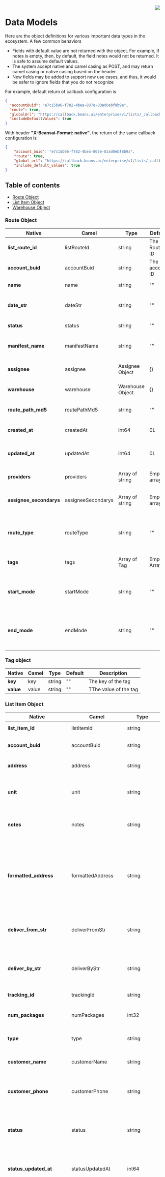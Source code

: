 

<img src="../../assets/images/beans-128x128.png" align="right" />

# Data Models

Here are the object definitions for various important data types in the ecosystem. A few common behaviors
- Fields with default value are not returned with the object. For example, if notes is empty, then, by default, the field notes would not be returned. It is safe to assume default values.
- The system accept native and camel casing as POST, and may return camel casing or native casing based on the header
- New fields may be added to support new use cases, and thus, it would be safer to ignore fields that you do not recognize

For example, default return of callback configuration is
```json
{
  "accountBuid": "e7c15b96-f782-4bea-807e-83ad0ebf8b9a",
  "route": true,
  "globalUrl": "https://callback.beans.ai/enterprise/v1/lists/_callback",
  "includeDefaultValues": true
}
```

With header **"X-Beansai-Format: native"**, the return of the same callback configuration is
```json
{
    "account_buid": "e7c15b96-f782-4bea-807e-83ad0ebf8b9a",
    "route": true,
    "global_url": "https://callback.beans.ai/enterprise/v1/lists/_callback",
    "include_default_values": true
}
```



## Table of contents
- [Route Object](#route-object)
- [List Item Object](#list-item-object)
- [Warehouse Object](#warehouse-object)

### Route Object

| Native | Camel | Type | Default | Description |
| ----------- | ----------- | ----------- | ----------- | ----------- |
| **list_route_id** | listRouteId | string | The Route ID | The unique id of the route |
| **account_buid** | accountBuid | string | The account ID | The account ID that this route is in |
| **name** | name | string | "" | The name of the route |
| **date_str** | dateStr | string | "" | The date str (yyyy-mm-dd) and should be in route operator's local time zone |
| **status** | status | string | "" | One of OPEN, CLOSED  |
| **manifest_name** | manifestName | string | "" | The name of the manifest that was loaded to create this route |
| **assignee** | assignee | Assignee Object | {} | The Assignee object associated with this route |
| **warehouse** | warehouse | Warehouse Object | {} | The warehouse object associated with this route |
| **route_path_md5** | routePathMd5 | string | "" | The md5 hash of the path last computed for this route |
| **created_at** | createdAt | int64 | 0L | The timestamp, in epoch-millis, when this route is created |
| **updated_at** | updatedAt | int64 | 0L | The timestamp, in epoch-millis, when this route is last updated |
| **providers** | providers | Array of string | Empty array | 0 or more providers that are associated with this route |
| **assignee_secondarys** | assigneeSecondarys | Array of string | Empty array | A list of assignee IDs acting as secondary assignees to this route |
| **route_type** | routeType | string | "" | One of DEFAULT, STORAGE, OMBUDSMAN or empty string to indicate the type of the route |
| **tags** | tags | Array of Tag | Empty Array | A list of route tags. These are route preferences |
| **start_mode** |startMode | string | "" | One of WAREHOUSE, ASSIGNEE_ADDRESS, STOP, or empty string to indicate the start location of the route |
| **end_mode** | endMode | string | "" | One of WAREHOUSE, ASSIGNEE_ADDRESS, STOP, or empty string to indicate the end location of the route |

### Tag object
| Native | Camel | Type | Default | Description |
| ----------- | ----------- | ----------- | ----------- | ----------- |
| **key** | key | string | "" | The key of the tag |
| **value** | value | string | "" | TThe value of the tag |


### List Item Object

| Native | Camel | Type | Default | Description |
| ----------- | ----------- | ----------- | ----------- | ----------- |
| **list_item_id** | listItemId | string | The item ID | The unique id of the item |
| **account_buid** | accountBuid | string | The account ID | The account ID that this item is in |
| **address** | address | string | "" | The original address for this item |
| **unit** | unit | string | "" | The original unit for this item, or secondary address line |
| **notes** | notes | string | "" | The notes associated with this item, this is free form text |
| **formatted_address** | formattedAddress | string | "" | Formatted address for this item, often is generated and cleaned during geocoding process if geocoder is enabled |
| **deliver_from_str** | deliverFromStr | string | "" | The start of the time window that this item could be done by |
| **deliver_by_str** | deliverByStr | string | "" | The end of the time window that this item should be done by |
| **tracking_id** | trackingId | string | "" | The tracking ID of the stop |
| **num_packages** | numPackages | int32 | 0 | The number of packages associated with this stop |
| **type** | type | string | Enum | One of PICKUP, DROPOFF |
| **customer_name** | customerName | string | "" | The name of the customer associated with this item |
| **customer_phone** | customerPhone | string | "" | The phone number of the customer associated with this item |
| **status** | status | string | Enum | One of NEW, IN_PROCESS, FINISHED, FAILED< MISLOAD, NOLOCATION, DELETED |
| **status_updated_at** | statusUpdatedAt | int64 | 0 | The epoch-millis when the status of the stop was updated |
| **route** | route | **Dimmunitive Route object** | {} | The Route that this stop is in. This is **dimmunitive** because only the list_route_id would be populated to non-default value if there is any association with other route values set to default. Otherwise, an empty object would be returned. |
| **route_priority** | routePriority | int32 | 0 | The ordering of ths stop in the route |
| **master_address** | masterAddress | string | "" | The leasing office address or community address, if associative |
| **parent_list_item_id** | parentListItemId | string | "" | The ID of the parent item if this list is in a group |
| **created_at** | createdAt | int64 | 0L | The timestamp, in epoch-millis, when this item is created |
| **updated_at** | updatedAt | int64 | 0L | The timestamp, in epoch-millis, when this item is last updated |
| **position** | position | LatLng | {} | Usually the navigate location of the address |
| **display_position** | displayPosition | LatLng | {} | Usually the rooftop location of the address |
| **is_external** | isExternal | boolean | false | Whether or not the geocoders are external to Beans |
| **origination** | origination | string | "" | The origin of the item, set when the item is created |
| **provider** | provider | string | "" | The provider of the item, set when the item is created |
| **signature_required** | signatureRequired | boolean | false | True when signature is required to close out the item |
| **url** | url | string | "" | Associated URL of the item |
| **source_seq** | sourceSeq | int32 | 0 | The sequence of the item, may not be correlated in a route |
| **transfer** | transfer | string | "" | Note on whether or not this item is transferred out or tranferred in |
| **placement** | placement | string | "" | Free form string, usually denote the placement of the item in a truck |
| **country_iso3** | countryIso3 | string | "" | The ISO3 country code of the address |
| **customer_email** | customerEmail | string | "" | The email of the customer associated with this item |
| **flavors** | flavors | string | "" | Comma separated associated constrains, this is used for route planning, and is used to match, exactly, to trucks that contain all the flavors. For example, if a item has flavors "a,b", then, only trucks that has both "a", and "b" flavors can be used for this item |
| **stop_time_seconds** | stopTimeSeconds | int32 | 0 | The stop time, in seconds, that this item should carry |
| **transferred_in** | transferredIn | boolean | false | True when this item was transferred in from another stop or route |
| **transferred_out** | transferredOut |  boolean | false | True when this item was transferred out into another route |
| **dimensions** | dimensions | Dimensions object | {} | This to denote constrains on various dimensions for Route planning |
| **third_party_reference_id** | thirdPartyReferenceId | string | "" | Third party reference ID for this stop |
| **third_party_status** | thirdPartyStatus | string | "" | Third party reference status for this stop |
| **secondary_status** | secondaryStatus | string | "" | Secondary status for this stop |

### Dimensions Object

| Native | Camel |  Type | Default | Description |
| ----------- | ----------- | ----------- | ----------- | ----------- |
| **dims** | dims | Array of Dimension object | [] | An Array of dimension |

### Dimension Object

| Native | Camel | Type | Default | Description |
| ----------- | ----------- | ----------- | ----------- |
| **t** | t | string | Enum | Type of the dimension. One of WEIGHT, VOLUME, COUNT |
| **v** | v | string | "" | respective value of the dimension. As long as the unit is aligned with the vehicle's, a numeric is sufficient |


### Warehouse Object

| Native | Camel | Type | Default | Description |
| ----------- | ----------- | ----------- | ----------- | ----------- |
| **list_warehouse_id** | listWarehouseId | string | The warehouse ID | The unique id of the warehouse |
| **account_buid** | accountBuid | string | The account ID | The account ID that this warehouse is in |
| **address** | address | string | "" | The address of the warehouse |
| **formatted_address** | formatted_address | string | "" | The formatted address |
| **country_iso3** | countryIso3 | string | "" | The country ISO3 code of the warehouse |
| **name** | name | string | "" | The name of the warehouse |
| **domicile** | domicile | string | "" | The domicile code of the warehouse |
| **created_at** | createdAt | int64 | 0L | The timestamp, in epoch-millis, when this warehouse is created |
| **updated_at** | updatedAt | int64 | 0L | The timestamp, in epoch-millis, when this warehouse is last updated |
| **deleted** | deleted | boolean | false | Whether or not the warehouse is deleted |
| **partner_warehouse_uuid** | partnerWarehouseUuid | string | "" | An associated warehouse reference to a partner |
| **position** | position | LatLng | {} | The Lat/Lng of the warehouse |
| **tags** | tags | Array of Tag | Empty Array | A list of warehouse tags. These are warehouse preferences |

### LatLng Object

| Field | Type | Default | Description |
| ----------- | ----------- | ----------- | ----------- |
| **lat** | double | 0.0 | The latitude |
| **lng** | double | 0.0 | The longitude |

